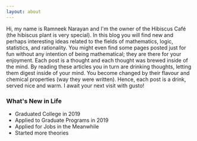 ```yaml
---
layout: about
---
```


Hi, my name is Ramneek Narayan and I'm the owner of the Hibiscus Café (the hibiscus plant is very special). In this blog you will find new and perhaps interesting ideas related to the fields of mathematics, logic, statistics, and rationality. You might even find some pages posted just for fun without any intention of being mathematical; they are there for your enjoyment. Each post is a thought and each thought was brewed inside of the mind. By reading these articles you in turn are drinking thoughts, letting them digest inside of your mind. You become changed by their flavour and chemical properties (way they were written). Hence, each post is a drink, served nice and warm. I await your next visit with gusto!

### What's New in Life

- Graduated College in 2019
- Applied to Graduate Programs in 2019
- Applied for Jobs in the Meanwhile 
- Started more theories
